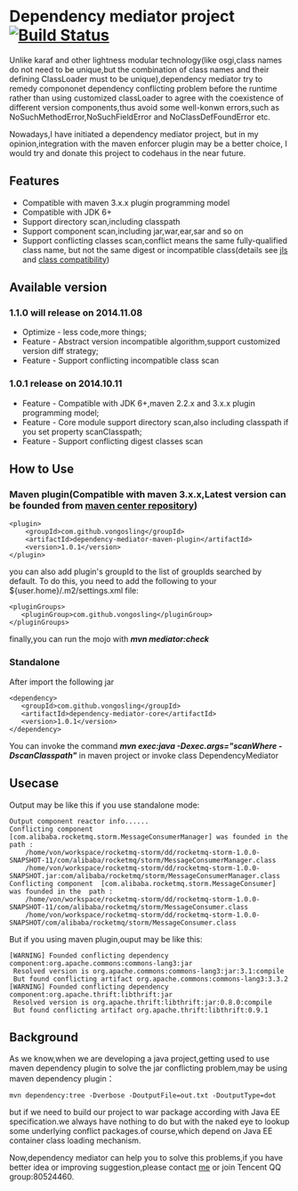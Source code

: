 # Dependency mediator project  [![Build Status](https://travis-ci.org/vongosling/dependency-mediator.svg?branch=master)](https://travis-ci.org/vongosling/dependency-mediator)


Unlike karaf and other lightness modular technology(like osgi,class names do not need to be unique,but the combination of class names and their defining ClassLoader must to be unique),dependency mediator try to remedy compononet dependency conflicting problem before the runtime rather than using customized classLoader to agree with  the coexistence of different version components,thus avoid some well-konwn errors,such as NoSuchMethodError,NoSuchFieldError and NoClassDefFoundError etc.

Nowadays,I have initiated a dependency mediator project, but in my opinion,integration with the maven enforcer plugin may be a better choice, I would try and donate this project to codehaus in the near future. 
 
## Features
* Compatible with maven 3.x.x plugin programming model
* Compatible with JDK 6+
* Support directory scan,including classpath
* Support component scan,including jar,war,ear,sar and so on
* Support conflicting classes scan,conflict means the same fully-qualified class name, but not the same digest or incompatible class(details see [jls](http://docs.oracle.com/javase/specs/jls/se7/html/jls-13.html) and [class compatibility](http://www.oracle.com/technetwork/java/javase/compatibility-137541.html))



## Available version

### 1.1.0 will release on 2014.11.08
* Optimize - less code,more things;
* Feature - Abstract version incompatible algorithm,support customized version diff strategy;
* Feature - Support conflicting incompatible class scan
 
### 1.0.1 release on 2014.10.11
* Feature - Compatible with JDK 6+,maven 2.2.x and 3.x.x plugin programming model;
* Feature - Core module support directory scan,also including classpath if you set property scanClasspath;
* Feature - Support conflicting digest classes scan

## How to Use

### Maven plugin(Compatible with maven 3.x.x,Latest version can be founded from [maven center repository](http://search.maven.org/#search%7Cga%7C1%7Cdependency-mediator-maven-plugin))
	<plugin>
		<groupId>com.github.vongosling</groupId>
		<artifactId>dependency-mediator-maven-plugin</artifactId>
		<version>1.0.1</version>
	</plugin>

you can also add plugin's groupId to the list of groupIds searched by default. To do this, you need to add the following to your ${user.home}/.m2/settings.xml file:

    <pluginGroups>
       <pluginGroup>com.github.vongosling</pluginGroup>
    </pluginGroups>

finally,you can run the mojo with ***mvn mediator:check***


### Standalone 
After import the following jar

    <dependency>
       <groupId>com.github.vongosling</groupId>
	   <artifactId>dependency-mediator-core</artifactId>
	   <version>1.0.1</version>
	</dependency>
	
You can invoke the command ***mvn exec:java -Dexec.args="scanWhere -DscanClasspath"*** in maven project or invoke class DependencyMediator
## Usecase
Output may be like this if you use standalone mode:
 	    
 	Output component reactor info......
    Conflicting component  [com.alibaba.rocketmq.storm.MessageConsumerManager] was founded in the  path : 
 	    /home/von/workspace/rocketmq-storm/dd/rocketmq-storm-1.0.0-SNAPSHOT-11/com/alibaba/rocketmq/storm/MessageConsumerManager.class
 	    /home/von/workspace/rocketmq-storm/dd/rocketmq-storm-1.0.0-SNAPSHOT.jar:com/alibaba/rocketmq/storm/MessageConsumerManager.class
    Conflicting component  [com.alibaba.rocketmq.storm.MessageConsumer] was founded in the  path : 
 	    /home/von/workspace/rocketmq-storm/dd/rocketmq-storm-1.0.0-SNAPSHOT-11/com/alibaba/rocketmq/storm/MessageConsumer.class
 	    /home/von/workspace/rocketmq-storm/dd/rocketmq-storm-1.0.0-SNAPSHOT/com/alibaba/rocketmq/storm/MessageConsumer.class
 	    
 	    
But if you using maven plugin,ouput may be like this:

    [WARNING] Founded conflicting dependency component:org.apache.commons:commons-lang3:jar
     Resolved version is org.apache.commons:commons-lang3:jar:3.1:compile
     But found conflicting artifact org.apache.commons:commons-lang3:3.3.2
    [WARNING] Founded conflicting dependency component:org.apache.thrift:libthrift:jar
     Resolved version is org.apache.thrift:libthrift:jar:0.8.0:compile
     But found conflicting artifact org.apache.thrift:libthrift:0.9.1


## Background 

As we know,when we are developing a java project,getting used to use maven dependency plugin to solve the jar conflicting problem,may be using maven dependency plugin：

    mvn dependency:tree -Dverbose -DoutputFile=out.txt -DoutputType=dot
    
but if we need to build our project to war package according with Java EE specification.we always have nothing to do but with the naked eye to lookup some underlying conflict packages.of course,which depend on Java EE container class loading mechanism.

Now,dependency mediator can help you to solve this problems,if you have better idea or improving suggestion,please contact [me](fengjia10@gmail.com) or join Tencent QQ group:80524460.
